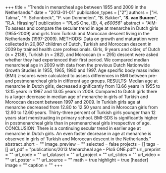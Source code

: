 +++
title = "Trends in menarcheal age between 1955 and 2009 in the Netherlands."
date = "2013-01-01"
publication_types = ["2"]
authors = ["H. Talma", "Y. Schonbeck", "P. van Dommelen", "B. Bakker", "**S. van Buuren**", "R.A. Hirasing"]
publication = "PLoS One, (8), 4, _e60056_"
abstract = "AIM: To assess and compare the secular trend in age at menarche in Dutch girls (1955-2009) and girls from Turkish and Moroccan descent living in the Netherlands (1997-2009). METHODS: Data on growth and maturation were collected in 20,867 children of Dutch, Turkish and Moroccan descent in 2009 by trained health care professionals. Girls, 9 years and older, of Dutch (n = 2138), Turkish (n = 282), and Moroccan (n = 295) descent were asked whether they had experienced their first period. We compared median menarcheal age in 2009 with data from the previous Dutch Nationwide Growth Studies in 1955, 1965, 1980 and 1997. Age specific body mass index (BMI) z-scores were calculated to assess differences in BMI between pre- and postmenarcheal girls in different age groups. RESULTS: Median age at menarche in Dutch girls, decreased significantly from 13.66 years in 1955 to 13.15 years in 1997 and 13.05 years in 2009. Compared to Dutch girls there is a larger decrease in median age of menarche in girls of Turkish and Moroccan descent between 1997 and 2009. In Turkish girls age at menarche decreased from 12.80 to 12.50 years and in Moroccan girls from 12.90 to 12.60 years. Thirty-three percent of Turkish girls younger than 12 years start menstruating in primary school. BMI-SDS is significantly higher in postmenarcheal girls than in premenarcheal girls irrespective of age. CONCLUSION: There is a continuing secular trend in earlier age at menarche in Dutch girls. An even faster decrease in age at menarche is observed in girls of Turkish and Moroccan descent in the Netherlands."
abstract_short = ""
image_preview = ""
selected = false
projects = []
tags = []
url_pdf = "publications/2013 Menarcheal age - PloS ONE.pdf"
url_preprint = ""
url_code = ""
url_dataset = ""
url_project = ""
url_slides = ""
url_video = ""
url_poster = ""
url_source = ""
math = true
highlight = true
[header]
image = ""
caption = ""
+++

